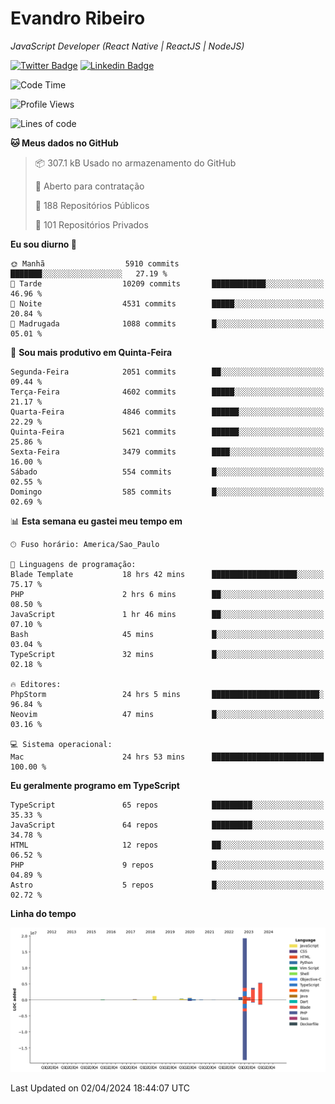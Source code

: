 # Evandro **Ribeiro**

*JavaScript Developer (React Native | ReactJS | NodeJS)*

[![Twitter Badge](https://img.shields.io/badge/-@ribeiroevandro-201B2D?style=flat-square&labelColor=201B2D&logo=twitter&logoColor=white&link=https://twitter.com/ribeiroevandro)](https://twitter.com/ribeiroevandro) 
[![Linkedin Badge](https://img.shields.io/badge/-Evandro%20Ribeiro-201B2D?style=flat-square&logo=Linkedin&logoColor=white&link=https://www.linkedin.com/in/ribeiroevandro)](https://www.linkedin.com/in/ribeiroevandro) 


<!--START_SECTION:waka-->
![Code Time](http://img.shields.io/badge/Code%20Time-3%2C775%20hrs%2052%20mins-blue)

![Profile Views](http://img.shields.io/badge/Visualizac%C3%B5es%20do%20perfil-1-blue)

![Lines of code](https://img.shields.io/badge/Desde%20o%20Hello%20World%20eu%20escrevi-33.3%20million%20linhas%20de%20c%C3%B3digo-blue)

**🐱 Meus dados no GitHub** 

> 📦 307.1 kB Usado no armazenamento do GitHub 
 > 
> 💼 Aberto para contratação
 > 
> 📜 188 Repositórios Públicos 
 > 
> 🔑 101 Repositórios Privados 
 > 
**Eu sou diurno 🐤** 

```text
🌞 Manhã                  5910 commits        ███████░░░░░░░░░░░░░░░░░░   27.19 % 
🌆 Tarde                  10209 commits       ████████████░░░░░░░░░░░░░   46.96 % 
🌃 Noite                  4531 commits        █████░░░░░░░░░░░░░░░░░░░░   20.84 % 
🌙 Madrugada              1088 commits        █░░░░░░░░░░░░░░░░░░░░░░░░   05.01 % 
```
📅 **Sou mais produtivo em Quinta-Feira** 

```text
Segunda-Feira            2051 commits        ██░░░░░░░░░░░░░░░░░░░░░░░   09.44 % 
Terça-Feira              4602 commits        █████░░░░░░░░░░░░░░░░░░░░   21.17 % 
Quarta-Feira             4846 commits        ██████░░░░░░░░░░░░░░░░░░░   22.29 % 
Quinta-Feira             5621 commits        ██████░░░░░░░░░░░░░░░░░░░   25.86 % 
Sexta-Feira              3479 commits        ████░░░░░░░░░░░░░░░░░░░░░   16.00 % 
Sábado                   554 commits         █░░░░░░░░░░░░░░░░░░░░░░░░   02.55 % 
Domingo                  585 commits         █░░░░░░░░░░░░░░░░░░░░░░░░   02.69 % 
```


📊 **Esta semana eu gastei meu tempo em** 

```text
🕑︎ Fuso horário: America/Sao_Paulo

💬 Linguagens de programação: 
Blade Template           18 hrs 42 mins      ███████████████████░░░░░░   75.17 % 
PHP                      2 hrs 6 mins        ██░░░░░░░░░░░░░░░░░░░░░░░   08.50 % 
JavaScript               1 hr 46 mins        ██░░░░░░░░░░░░░░░░░░░░░░░   07.10 % 
Bash                     45 mins             █░░░░░░░░░░░░░░░░░░░░░░░░   03.04 % 
TypeScript               32 mins             █░░░░░░░░░░░░░░░░░░░░░░░░   02.18 % 

🔥 Editores: 
PhpStorm                 24 hrs 5 mins       ████████████████████████░   96.84 % 
Neovim                   47 mins             █░░░░░░░░░░░░░░░░░░░░░░░░   03.16 % 

💻 Sistema operacional: 
Mac                      24 hrs 53 mins      █████████████████████████   100.00 % 
```

**Eu geralmente programo em TypeScript** 

```text
TypeScript               65 repos            █████████░░░░░░░░░░░░░░░░   35.33 % 
JavaScript               64 repos            █████████░░░░░░░░░░░░░░░░   34.78 % 
HTML                     12 repos            ██░░░░░░░░░░░░░░░░░░░░░░░   06.52 % 
PHP                      9 repos             █░░░░░░░░░░░░░░░░░░░░░░░░   04.89 % 
Astro                    5 repos             █░░░░░░░░░░░░░░░░░░░░░░░░   02.72 % 
```



**Linha do tempo**

![Lines of Code chart](https://raw.githubusercontent.com/ribeiroevandro/ribeiroevandro/main/assets/bar_graph.png)


 Last Updated on 02/04/2024 18:44:07 UTC
<!--END_SECTION:waka-->
